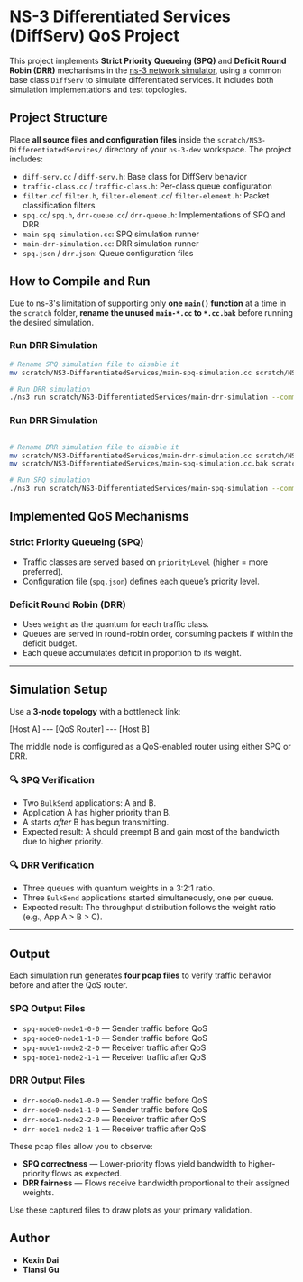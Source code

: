 # NS-3 Differentiated Services (DiffServ) QoS Project

This project implements **Strict Priority Queueing (SPQ)** and **Deficit Round Robin (DRR)** mechanisms in the [ns-3 network simulator](https://www.nsnam.org/), using a common base class `DiffServ` to simulate differentiated services. It includes both simulation implementations and test topologies.

## Project Structure

Place **all source files and configuration files** inside the `scratch/NS3-DifferentiatedServices/` directory of your `ns-3-dev` workspace. The project includes:

- `diff-serv.cc` / `diff-serv.h`: Base class for DiffServ behavior
- `traffic-class.cc` / `traffic-class.h`: Per-class queue configuration
- `filter.cc`/ `filter.h`, `filter-element.cc`/ `filter-element.h`: Packet classification filters
- `spq.cc`/ `spq.h`, `drr-queue.cc`/ `drr-queue.h`: Implementations of SPQ and DRR
- `main-spq-simulation.cc`: SPQ simulation runner
- `main-drr-simulation.cc`: DRR simulation runner
- `spq.json` / `drr.json`: Queue configuration files

##  How to Compile and Run

Due to ns-3's limitation of supporting only **one `main()` function** at a time in the `scratch` folder, **rename the unused `main-*.cc` to `*.cc.bak`** before running the desired simulation.

### Run DRR Simulation

```bash
# Rename SPQ simulation file to disable it
mv scratch/NS3-DifferentiatedServices/main-spq-simulation.cc scratch/NS3-DifferentiatedServices/main-spq-simulation.cc.bak

# Run DRR simulation
./ns3 run scratch/NS3-DifferentiatedServices/main-drr-simulation --command-template="%s --drrConfig=/path/to/your/drr.json"

```

### Run DRR Simulation

```bash

# Rename DRR simulation file to disable it
mv scratch/NS3-DifferentiatedServices/main-drr-simulation.cc scratch/NS3-DifferentiatedServices/main-drr-simulation.cc.bak
mv scratch/NS3-DifferentiatedServices/main-spq-simulation.cc.bak scratch/NS3-DifferentiatedServices/main-spq-simulation.cc

# Run SPQ simulation
./ns3 run scratch/NS3-DifferentiatedServices/main-spq-simulation --command-template="%s --spqConfig=/path/to/your/spq.json"
```




##  Implemented QoS Mechanisms

###  Strict Priority Queueing (SPQ)

- Traffic classes are served based on `priorityLevel` (higher = more preferred).
- Configuration file (`spq.json`) defines each queue’s priority level.

###  Deficit Round Robin (DRR)

- Uses `weight` as the quantum for each traffic class.
- Queues are served in round-robin order, consuming packets if within the deficit budget.
- Each queue accumulates deficit in proportion to its weight.

---

##  Simulation Setup

Use a **3-node topology** with a bottleneck link:

[Host A] --- [QoS Router] --- [Host B]


The middle node is configured as a QoS-enabled router using either SPQ or DRR.

### 🔍 SPQ Verification

- Two `BulkSend` applications: A and B.
- Application A has higher priority than B.
- A starts *after* B has begun transmitting.
- Expected result: A should preempt B and gain most of the bandwidth due to higher priority.

### 🔍 DRR Verification

- Three queues with quantum weights in a 3:2:1 ratio.
- Three `BulkSend` applications started simultaneously, one per queue.
- Expected result: The throughput distribution follows the weight ratio (e.g., App A > B > C).

---

##  Output

Each simulation run generates **four pcap files** to verify traffic behavior before and after the QoS router.

###  SPQ Output Files

- `spq-node0-node1-0-0` — Sender traffic before QoS
- `spq-node0-node1-1-0` — Sender traffic before QoS 
- `spq-node1-node2-2-0` — Receiver traffic after QoS
- `spq-node1-node2-1-1` — Receiver traffic after QoS 

###  DRR Output Files

- `drr-node0-node1-0-0` — Sender traffic before QoS
- `drr-node0-node1-1-0` — Sender traffic before QoS 
- `drr-node1-node2-2-0` — Receiver traffic after QoS
- `drr-node1-node2-1-1` — Receiver traffic after QoS 

These pcap files allow you to observe:

- **SPQ correctness** — Lower-priority flows yield bandwidth to higher-priority flows as expected.
- **DRR fairness** — Flows receive bandwidth proportional to their assigned weights.

Use these captured files to draw plots as your primary validation.

## Author

- **Kexin Dai**
- **Tiansi Gu**